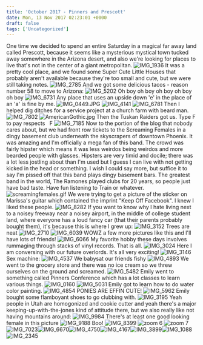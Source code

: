 ```yaml
---
title: 'October 2017 - Pinners and Prescott'
date: Mon, 13 Nov 2017 02:23:01 +0000
draft: false
tags: ['Uncategorized']
---
```


One time we decided to spend an entire Saturday in a magical far away land called Prescott, because it seems like a mysterious mystical town tucked away somewhere in the Arizona desert, and also we're looking for places to live that's not in the center of a giant metropolitan. ![IMG_1936](https://dallincoons.files.wordpress.com/2017/11/img_1936.jpg) It was a pretty cool place, and we found some Super Cute Little Houses that probably aren't available because they're too small and cute, but we were still taking notes. ![IMG_2785](https://dallincoons.files.wordpress.com/2017/11/img_2785.jpg) And we got some delicious tacos - reason number 58 to move to Arizona: ![IMG_5202](https://dallincoons.files.wordpress.com/2017/11/img_5202.jpg) Oh boy oh boy oh boy oh boy oh boy ![IMG_6731](https://dallincoons.files.wordpress.com/2017/11/img_6731.jpg) Any place that uses an upside down 'e' in the place of an 'a' is fine by me. ![IMG_0449.JPG](https://dallincoons.files.wordpress.com/2017/11/img_0449.jpg?w=8064) ![IMG_4141](https://dallincoons.files.wordpress.com/2017/11/img_4141.jpg) ![IMG_6781](https://dallincoons.files.wordpress.com/2017/11/img_6781.jpg) Then I helped dig ditches for a service project at a church farm with beard man. ![IMG_7802](https://dallincoons.files.wordpress.com/2017/11/img_7802.jpg) ![AmericanGothic.jpg](https://dallincoons.files.wordpress.com/2017/11/americangothic.jpg) Then the Tuskan Raiders got us. Type F to pay respects   F ![IMG_7185](https://dallincoons.files.wordpress.com/2017/11/img_71851.jpg) Now to the portion of the blog that nobody cares about, but we had front row tickets to the Screaming Females in a dingy basement club underneath the skyscrapers of downtown Phoenix. It was amazing and I'm officially a mega fan of this band. The crowd was fairly hipster which means it was less weirdos being weirdos and more bearded people with glasses. Hipsters are very timid and docile; there was a lot less jostling about than I'm used but I guess I can live with not getting kicked in the head or something. I wish I could say more, but suffice it to say I'm pissed off that this band plays dingy basement bars. The greatest band in the world, The Ramones played clubs for 20 years, so people just have bad taste. Have fun listening to Train or whatever. ![screamingfemales.gif](https://dallincoons.files.wordpress.com/2017/11/screamingfemales.gif) We were trying to get a picture of the sticker on Marissa's guitar which contained the imprint "Keep Off Facebook". I knew I liked these people. ![IMG_8282](https://dallincoons.files.wordpress.com/2017/11/img_8282.jpg) If you want to know why I hate living next to a noisey freeway near a noisey airport, in the middle of college student land, where everyone has a loud fancy car (that their parents probably bought them), it's because this is where I grew up: ![IMG_3152](https://dallincoons.files.wordpress.com/2017/11/img_31521.jpg) Trees are neat ![IMG_2710](https://dallincoons.files.wordpress.com/2017/11/img_2710.jpg) ![IMG_6039](https://dallincoons.files.wordpress.com/2017/11/img_6039.jpg) WOWZ a few more pictures like this and I'll have lots of friends! ![IMG_6066](https://dallincoons.files.wordpress.com/2017/11/img_6066.jpg) My favorite hobby these days involves rummaging through stacks of vinyl records. That is all. ![IMG_3024](https://dallincoons.files.wordpress.com/2017/11/img_3024.jpg) Here I am conversing with our future overlords. It's all very exciting! ![IMG_3146](https://dallincoons.files.wordpress.com/2017/11/img_3146.jpg) Sex machine: ![IMG_4537](https://dallincoons.files.wordpress.com/2017/11/img_4537.jpg) We babysat our friends fishy ![IMG_4893](https://dallincoons.files.wordpress.com/2017/11/img_4893.jpg) We went to the grocery store and there was no ice cream so we threw ourselves on the ground and screamed. ![IMG_5482](https://dallincoons.files.wordpress.com/2017/11/img_5482.jpg) Emily went to something called Pinners Conference which has a lot classes to learn various things. ![IMG_0160](https://dallincoons.files.wordpress.com/2017/11/img_0160.jpg) ![IMG_5031](https://dallincoons.files.wordpress.com/2017/11/img_5031.jpg) Emily got to learn how to do water color painting. ![IMG_4854](https://dallincoons.files.wordpress.com/2017/11/img_4854.jpg) PONIES ARE EFFIN CUTE! ![IMG_5962](https://dallincoons.files.wordpress.com/2017/11/img_5962.jpg) Emily bought some flamboyant shoes to go clubbing with. ![IMG_3195](https://dallincoons.files.wordpress.com/2017/11/img_3195.jpg) Yeah people in Utah are homogonized and cookie cutter and yeah there's a major keeping-up-with-the-jones kind of attitude there, but we also really like not having mountains around: ![IMG_9984](https://dallincoons.files.wordpress.com/2017/11/img_9984.jpg) There's at least one good looking female in this picture ![IMG_9188](https://dallincoons.files.wordpress.com/2017/11/img_9188.jpg) Boo! ![IMG_8399](https://dallincoons.files.wordpress.com/2017/11/img_8399.jpg?w=1526) ![zoom 6](https://dallincoons.files.wordpress.com/2017/11/zoom-6.jpg) ![zoom 7](https://dallincoons.files.wordpress.com/2017/11/zoom-7.jpg)     ![IMG_7023](https://dallincoons.files.wordpress.com/2017/11/img_7023.jpg)![IMG_6670](https://dallincoons.files.wordpress.com/2017/11/img_6670.jpg)![IMG_4750](https://dallincoons.files.wordpress.com/2017/11/img_4750.jpg)![IMG_4167](https://dallincoons.files.wordpress.com/2017/11/img_4167.jpg)![IMG_3899](https://dallincoons.files.wordpress.com/2017/11/img_3899.jpg)![IMG_1088](https://dallincoons.files.wordpress.com/2017/11/img_1088.jpg) ![IMG_2345](https://dallincoons.files.wordpress.com/2017/11/img_2345.jpg)